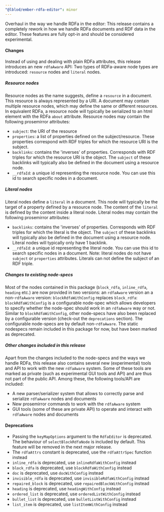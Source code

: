 ```yaml
---
"@lblod/ember-rdfa-editor": minor
---
```


Overhaul in the way we handle RDFa in the editor:
This release contains a completely rework in how we handle RDFa documents and RDF data in the editor.
These features are fully opt-in and should be considered experimental.

#### Changes

Instead of using and dealing with plain RDFa attributes, this release introduces an new `rdfaAware` API:
Two types of RDFa-aware node types are introduced: `resource` nodes and `literal` nodes.

##### Resource nodes
Resource nodes as the name suggests, define a `resource` in a document. This resource is always represented by a URI.
A document may contain multiple resource nodes, which may define the same or different resources.
In equivalent RDFa, a resource node will typically be serialized to an html element with the RDFa `about` attribute.
Resource nodes may contain the following prosemirror attributes:
- `subject`: the URI of the resource
- `properties`: a list of properties defined on the subject/resource. These properties correspond with RDF triples for which the resource URI is the subject.
- `backlinks`: contains the 'inverses' of properties. Corresponds with RDF triples for which the resource URI is the object. The `subject` of these backlinks will typically also be defined in the document using a resource node.
- `__rdfaId`: a unique id representing the resource node. You can use this id to search specific nodes in a document.

##### Literal nodes
Literal nodes define a `literal` in a document. This node will typically be the target of a property defined by a resource node. The content of the `literal` is defined by the content inside a literal node.
Literal nodes may contain the following prosemirror attributes:
- `backlinks`: contains the 'inverses' of properties. Corresponds with RDF triples for which the literal is the object. The `subject` of these backlinks will typically also be defined in the document using a resource node. Literal nodes will typically only have 1 backlink.
- `__rdfaId`: a unique id representing the literal node. You can use this id to search specific nodes in a document.
Note: literal nodes do not have `subject` or `properties` attributes. Literals can not define the subject of an RDF triple.

##### Changes to existing node-specs
Most of the nodes contained in this package (`block_rdfa`, `inline_rdfa`, `heading` etc.) are now provided in two versions: an `rdfaAware` version an a non-`rdfaAware` version:
`blockRdfaWithConfig` replaces `block_rdfa`: `blockRdfaWithConfig` is a configurable node-spec which allows developers to specify whether the node-spec should work in an `rdfaAware` way or not.
Similar to `blockRdfaWithConfig`, other node-specs have also been replaced by a configurable version (check-out the `deprecations` section).
The configurable node-specs are by default non-`rdfaAware`. The static nodespecs remain included in this package for now, but have been marked as deprecated.

##### Other changes included in this release
Apart from the changes included to the node-specs and the ways we handle RDFa, this release also contains several new (experimental) tools and API to work with the new `rdfaAware` system.
Some of these tools are marked as private (such as experimental GUI tools and API) and are thus not part of the public API.
Among these, the following tools/API are included:
- A new parser/serializer system that allows to correctly parse and serialize `rdfaAware` nodes and documents
- New prosemirror commands to work with the `rdfaAware` system
- GUI tools (some of these are private API) to operate and interact with `rdfaAware` nodes and documents



#### Deprecations
- Passing the `keyMapOptions` argument to the `RdfaEditor` is deprecated. The behaviour of `selectBlockRdfaNode` is included by default. This feature will be removed in the next major release.
- The `rdfaAttrs` constant is deprecated, use the `rdfaAttrSpec` function instead
- `inline_rdfa` is deprecated, use `inlineRdfaWithConfig` instead
- `block_rdfa` is deprecated, use `blockRdfaWithConfig` instead
- `doc` is deprecated, use `docWithConfig` instead
- `invisible_rdfa` is deprecated, use `invisibleRdfaWithConfig` instead
- `repaired_block` is deprecated, use `repairedBlockWithConfig` instead
- `heading` is deprecated, use `headingWithConfig` instead
- `ordered_list` is deprecated, use `orderedListWithConfig` instead
- `bullet_list` is deprecated, use `bulletListWithConfig` instead
- `list_item` is deprecated, use `listItemWithConfig` instead
